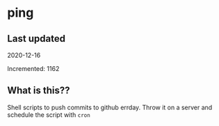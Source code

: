 # ping

## Last updated
2020-12-16

Incremented: 1162

## What is this??
Shell scripts to push commits to github errday. Throw it on a server and schedule the script with `cron`
